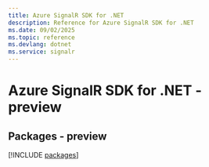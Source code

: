 ```yaml
---
title: Azure SignalR SDK for .NET
description: Reference for Azure SignalR SDK for .NET
ms.date: 09/02/2025
ms.topic: reference
ms.devlang: dotnet
ms.service: signalr
---
```

# Azure SignalR SDK for .NET - preview
## Packages - preview
[!INCLUDE [packages](signalr-index.md)]